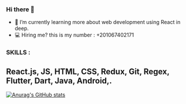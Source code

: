 ### Hi there 👋


- 🌱 I’m currently learning more about web development using React in deep.
- 💻 Hiring me? this is my number : +201067402171 

### SKILLS :
## React.js, JS, HTML, CSS, Redux, Git, Regex, Flutter, Dart, Java, Android,. 



[![Anurag's GitHub stats](https://github-readme-stats.vercel.app/api?username=imoeadel&theme=dracula)](https://github.com/anuraghazra/github-readme-stats)
